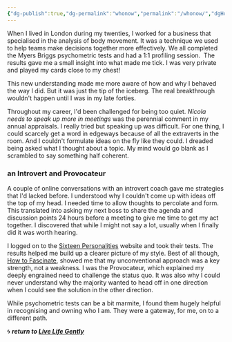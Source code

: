 ```yaml
---
{"dg-publish":true,"dg-permalink":"whonow","permalink":"/whonow/","dgHomeLink":true,"dgPassFrontmatter":false}
---
```



When I lived in London during my twenties, I worked for a business that specialised in the analysis of body movement. It was a technique we used to help teams make decisions together more effectively. We all completed the Myers Briggs psychometric tests and had a 1:1 profiling session.  The results gave me a small insight into what made me tick. I was very private and played my cards close to my chest!

This new understanding made me more aware of how and why I behaved the way I did. But it was just the tip of the iceberg. The real breakthrough wouldn't happen until I was in my late forties.

Throughout my career, I'd been challenged for being too quiet. *Nicola needs to speak up more in meetings* was the perennial comment in my annual appraisals. I really tried but speaking up was difficult. For one thing, I could scarcely get a word in edgeways because of all the extraverts in the room. And I couldn't formulate ideas on the fly like they could. I dreaded being asked what I thought about a topic. My mind would go blank as I scrambled to say something half coherent.

### an Introvert and Provocateur

A couple of online conversations with an introvert coach gave me strategies that I'd lacked before. I understood why I couldn't come up with ideas off the top of my head. I needed time to allow thoughts to percolate and form. This translated into asking my next boss to share the agenda and discussion points 24 hours before a meeting to give me time to get my act together. I discovered that while I might not say a lot, usually when I finally did it was worth hearing.

I logged on to the [Sixteen Personalities](https://www.16personalities.com/) website and took their tests. The results helped me build up a clearer picture of my style. Best of all though, [How to Fascinate](https://www.howtofascinate.com/), showed me that my unconventional approach was a key strength, not a weakness. I was the Provocateur, which explained my deeply engrained need to challenge the status quo. It was also why I could never understand why the majority wanted to head off in one direction when I could see the solution in the other direction. 

While psychometric tests can be a bit marmite, I found them hugely helpful in recognising and owning who I am. They were a gateway, for me, on to a different path.

🌀 ***return to [Live Life Gently](https://livelifegently.co.uk/)***